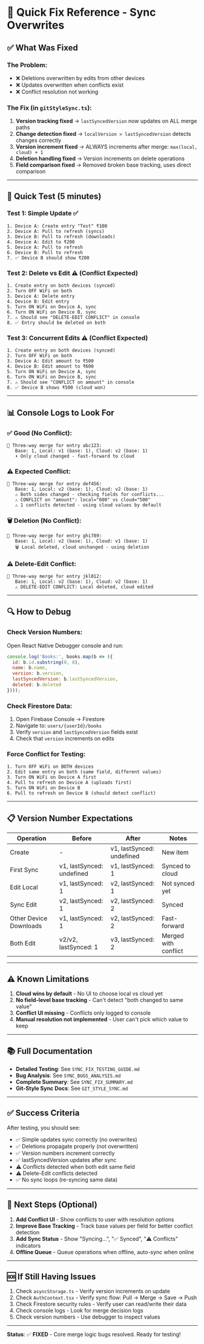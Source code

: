 # 🎯 Quick Fix Reference - Sync Overwrites

## ✅ What Was Fixed

### The Problem:
- ❌ Deletions overwritten by edits from other devices
- ❌ Updates overwritten when conflicts exist  
- ❌ Conflict resolution not working

### The Fix (in `gitStyleSync.ts`):

1. **Version tracking fixed** → `lastSyncedVersion` now updates on ALL merge paths
2. **Change detection fixed** → `localVersion > lastSyncedVersion` detects changes correctly
3. **Version increment fixed** → ALWAYS increments after merge: `max(local, cloud) + 1`
4. **Deletion handling fixed** → Version increments on delete operations
5. **Field comparison fixed** → Removed broken base tracking, uses direct comparison

---

## 🧪 Quick Test (5 minutes)

### Test 1: Simple Update ✅
```
1. Device A: Create entry "Test" ₹100
2. Device A: Pull to refresh (syncs)
3. Device B: Pull to refresh (downloads)
4. Device A: Edit to ₹200
5. Device A: Pull to refresh
6. Device B: Pull to refresh
7. ✅ Device B should show ₹200
```

### Test 2: Delete vs Edit ⚠️ (Conflict Expected)
```
1. Create entry on both devices (synced)
2. Turn OFF WiFi on both
3. Device A: Delete entry
4. Device B: Edit entry
5. Turn ON WiFi on Device A, sync
6. Turn ON WiFi on Device B, sync
7. ⚠️ Should see "DELETE-EDIT CONFLICT" in console
8. ✅ Entry should be deleted on both
```

### Test 3: Concurrent Edits ⚠️ (Conflict Expected)
```
1. Create entry on both devices (synced)
2. Turn OFF WiFi on both
3. Device A: Edit amount to ₹500
4. Device B: Edit amount to ₹600
5. Turn ON WiFi on Device A, sync
6. Turn ON WiFi on Device B, sync
7. ⚠️ Should see "CONFLICT on amount" in console
8. ✅ Device B shows ₹500 (cloud won)
```

---

## 📊 Console Logs to Look For

### ✅ Good (No Conflict):
```
🔀 Three-way merge for entry abc123:
   Base: 1, Local: v1 (base: 1), Cloud: v2 (base: 1)
   ⬇️ Only cloud changed - fast-forward to cloud
```

### ⚠️ Expected Conflict:
```
🔀 Three-way merge for entry def456:
   Base: 1, Local: v2 (base: 1), Cloud: v2 (base: 1)
   ⚠️ Both sides changed - checking fields for conflicts...
   ⚠️ CONFLICT on "amount": local="600" vs cloud="500"
   ⚠️ 1 conflicts detected - using cloud values by default
```

### 🗑️ Deletion (No Conflict):
```
🔀 Three-way merge for entry ghi789:
   Base: 1, Local: v2 (base: 1), Cloud: v1 (base: 1)
   🗑️ Local deleted, cloud unchanged - using deletion
```

### ⚠️ Delete-Edit Conflict:
```
🔀 Three-way merge for entry jkl012:
   Base: 1, Local: v2 (base: 1), Cloud: v2 (base: 1)
   ⚠️ DELETE-EDIT CONFLICT: Local deleted, cloud edited
```

---

## 🔍 How to Debug

### Check Version Numbers:
Open React Native Debugger console and run:
```javascript
console.log('Books:', books.map(b => ({ 
  id: b.id.substring(0, 8), 
  name: b.name, 
  version: b.version, 
  lastSyncedVersion: b.lastSyncedVersion,
  deleted: b.deleted
})));
```

### Check Firestore Data:
1. Open Firebase Console → Firestore
2. Navigate to: `users/{userId}/books`
3. Verify `version` and `lastSyncedVersion` fields exist
4. Check that `version` increments on edits

### Force Conflict for Testing:
```
1. Turn OFF WiFi on BOTH devices
2. Edit same entry on both (same field, different values)
3. Turn ON WiFi on Device A first
4. Pull to refresh on Device A (uploads first)
5. Turn ON WiFi on Device B
6. Pull to refresh on Device B (should detect conflict)
```

---

## 📋 Version Number Expectations

| Operation | Before | After | Notes |
|-----------|--------|-------|-------|
| Create | - | v1, lastSynced: undefined | New item |
| First Sync | v1, lastSynced: undefined | v1, lastSynced: 1 | Synced to cloud |
| Edit Local | v1, lastSynced: 1 | v2, lastSynced: 1 | Not synced yet |
| Sync Edit | v2, lastSynced: 1 | v2, lastSynced: 2 | Synced |
| Other Device Downloads | v1, lastSynced: 1 | v2, lastSynced: 2 | Fast-forward |
| Both Edit | v2/v2, lastSynced: 1 | v3, lastSynced: 2 | Merged with conflict |

---

## ⚠️ Known Limitations

1. **Cloud wins by default** - No UI to choose local vs cloud yet
2. **No field-level base tracking** - Can't detect "both changed to same value"
3. **Conflict UI missing** - Conflicts only logged to console
4. **Manual resolution not implemented** - User can't pick which value to keep

---

## 📚 Full Documentation

- **Detailed Testing**: See `SYNC_FIX_TESTING_GUIDE.md`
- **Bug Analysis**: See `SYNC_BUGS_ANALYSIS.md`
- **Complete Summary**: See `SYNC_FIX_SUMMARY.md`
- **Git-Style Sync Docs**: See `GIT_STYLE_SYNC.md`

---

## ✅ Success Criteria

After testing, you should see:

- ✅ Simple updates sync correctly (no overwrites)
- ✅ Deletions propagate properly (not overwritten)
- ✅ Version numbers increment correctly
- ✅ lastSyncedVersion updates after sync
- ⚠️ Conflicts detected when both edit same field
- ⚠️ Delete-Edit conflicts detected
- ✅ No sync loops (re-syncing same data)

---

## 🚀 Next Steps (Optional)

1. **Add Conflict UI** - Show conflicts to user with resolution options
2. **Improve Base Tracking** - Track base values per field for better conflict detection
3. **Add Sync Status** - Show "Syncing...", "✅ Synced", "⚠️ Conflicts" indicators
4. **Offline Queue** - Queue operations when offline, auto-sync when online

---

## 🆘 If Still Having Issues

1. Check `asyncStorage.ts` - Verify version increments on update
2. Check `AuthContext.tsx` - Verify sync flow: Pull → Merge → Save → Push
3. Check Firestore security rules - Verify user can read/write their data
4. Check console logs - Look for merge decision logs
5. Check version numbers - Use debugger to inspect values

---

**Status**: ✅ **FIXED** - Core merge logic bugs resolved. Ready for testing!
